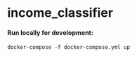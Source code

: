# income_classifier

#### Run locally for development:

```
docker-compose -f docker-compose.yml up
```